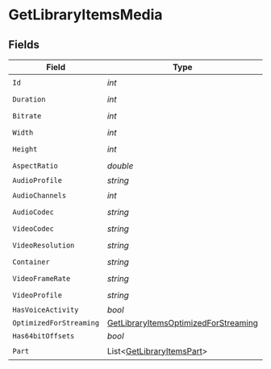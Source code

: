 # GetLibraryItemsMedia


## Fields

| Field                                                                                                 | Type                                                                                                  | Required                                                                                              | Description                                                                                           | Example                                                                                               |
| ----------------------------------------------------------------------------------------------------- | ----------------------------------------------------------------------------------------------------- | ----------------------------------------------------------------------------------------------------- | ----------------------------------------------------------------------------------------------------- | ----------------------------------------------------------------------------------------------------- |
| `Id`                                                                                                  | *int*                                                                                                 | :heavy_check_mark:                                                                                    | N/A                                                                                                   | 119534                                                                                                |
| `Duration`                                                                                            | *int*                                                                                                 | :heavy_check_mark:                                                                                    | N/A                                                                                                   | 11558112                                                                                              |
| `Bitrate`                                                                                             | *int*                                                                                                 | :heavy_check_mark:                                                                                    | N/A                                                                                                   | 25025                                                                                                 |
| `Width`                                                                                               | *int*                                                                                                 | :heavy_check_mark:                                                                                    | N/A                                                                                                   | 3840                                                                                                  |
| `Height`                                                                                              | *int*                                                                                                 | :heavy_check_mark:                                                                                    | N/A                                                                                                   | 2072                                                                                                  |
| `AspectRatio`                                                                                         | *double*                                                                                              | :heavy_check_mark:                                                                                    | N/A                                                                                                   | 1.85                                                                                                  |
| `AudioProfile`                                                                                        | *string*                                                                                              | :heavy_minus_sign:                                                                                    | N/A                                                                                                   | dts                                                                                                   |
| `AudioChannels`                                                                                       | *int*                                                                                                 | :heavy_check_mark:                                                                                    | N/A                                                                                                   | 6                                                                                                     |
| `AudioCodec`                                                                                          | *string*                                                                                              | :heavy_check_mark:                                                                                    | N/A                                                                                                   | eac3                                                                                                  |
| `VideoCodec`                                                                                          | *string*                                                                                              | :heavy_check_mark:                                                                                    | N/A                                                                                                   | hevc                                                                                                  |
| `VideoResolution`                                                                                     | *string*                                                                                              | :heavy_check_mark:                                                                                    | N/A                                                                                                   | 4k                                                                                                    |
| `Container`                                                                                           | *string*                                                                                              | :heavy_check_mark:                                                                                    | N/A                                                                                                   | mkv                                                                                                   |
| `VideoFrameRate`                                                                                      | *string*                                                                                              | :heavy_check_mark:                                                                                    | N/A                                                                                                   | 24p                                                                                                   |
| `VideoProfile`                                                                                        | *string*                                                                                              | :heavy_check_mark:                                                                                    | N/A                                                                                                   | main 10                                                                                               |
| `HasVoiceActivity`                                                                                    | *bool*                                                                                                | :heavy_minus_sign:                                                                                    | N/A                                                                                                   | false                                                                                                 |
| `OptimizedForStreaming`                                                                               | [GetLibraryItemsOptimizedForStreaming](../../Models/Requests/GetLibraryItemsOptimizedForStreaming.md) | :heavy_minus_sign:                                                                                    | N/A                                                                                                   | 1                                                                                                     |
| `Has64bitOffsets`                                                                                     | *bool*                                                                                                | :heavy_minus_sign:                                                                                    | N/A                                                                                                   | false                                                                                                 |
| `Part`                                                                                                | List<[GetLibraryItemsPart](../../Models/Requests/GetLibraryItemsPart.md)>                             | :heavy_check_mark:                                                                                    | N/A                                                                                                   |                                                                                                       |